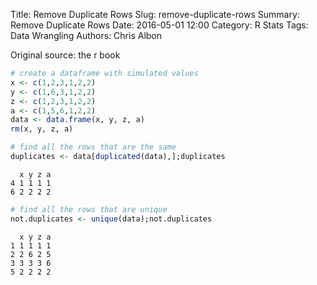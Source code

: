 Title: Remove Duplicate Rows
Slug: remove-duplicate-rows
Summary: Remove Duplicate Rows
Date: 2016-05-01 12:00
Category: R Stats
Tags: Data Wrangling
Authors: Chris Albon


Original source: the r book


```R
# create a dataframe with simulated values
x <- c(1,2,3,1,2,2)
y <- c(1,6,3,1,2,2)
z <- c(1,2,3,1,2,2)
a <- c(1,5,6,1,2,2)
data <- data.frame(x, y, z, a)
rm(x, y, z, a)
```


```R
# find all the rows that are the same
duplicates <- data[duplicated(data),];duplicates
```




      x y z a
    4 1 1 1 1
    6 2 2 2 2




```R
# find all the rows that are unique
not.duplicates <- unique(data);not.duplicates
```




      x y z a
    1 1 1 1 1
    2 2 6 2 5
    3 3 3 3 6
    5 2 2 2 2
